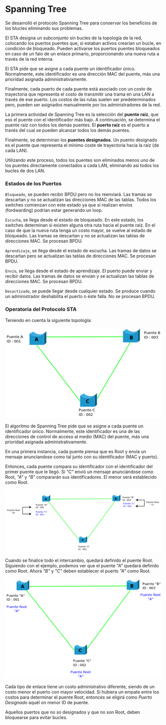 # Spanning Tree


Se desarrolló el protocolo Spanning Tree para conservar los beneficios de los blucles eliminando sus 
problemas.

El STA designa un subconjunto sin bucles de la topología de la red, colocando los puertos puentes que,
si estaban activos crearían un bucle, en condición de bloqueado. Pueden activarse los puertos puentes 
bloqueados en caso de un falo de un enlace primario, proporcionando una nueva ruta a través de la red 
interna.

El STA pide que se asigne a cada puente un identificador único. Normalmente, este identificador es una 
dirección MAC del puente, más una prioridad asignada administrativamente.

Finalmente, cada puerto de cada puente está asociado con un costo de trayectoria que representa el 
costo de transmitir una trama en una LAN a través de ese puerto. Los costos de las rutas suelen ser 
predeterminados pero, pueden ser asignados manualmente por los administradores de la red.

La primera actividad de Spanning Tree es la selección del **puente raíz**, que ess el puente con el 
identificador más bajo. A continuación, se determina el puente raíz con todos los demás puentes. El 
**puerto raíz** es el puerto a través del cual se pueden alcanzar todos los demás puentes.

Finalmente, se determinan los **puentes designados**. Un puento designado es el puente que representa 
el mínimo coste de trayectoria hacia la raíz (de cada LAN).

Utilizando este proceso, todos los puentes son eliminados menos uno de los puentes directamente conectados a cada LAN, eliminando así todos los bucles de dos LAN.

### Estados de los Puertos

``Bloqueado``, se pueden recibir BPDU pero no los reenviará. Las tramas se descartan y no se 
actualizan las direcciones MAC de las tablas. Todos los switches comienzan con este estado ya que si 
realizan envíos (fordwarding) podrían estar generando un loop.

``Escucha``, se llega desde el estado de bloqueado. En este estado, los switches determinan si existen 
alguna otra ruta hacia el puente raíz. En el caso de que la nueva ruta tenga un costo mayor, se vuelve 
al estado de bloqueado. Las tramas se descartan y no se actualizan las tablas de direcciones MAC. Se 
procesan BPDU.

``Aprendizaje``, se llega desde el estado de escucha. Las tramas de datos se descartan pero se 
actualizan las tablas de direcciones MAC. Se procesan BPDU.

``Envío``, se llega desde el estado de aprendizaje. El puerto puede enviar y recibir datos. Las tramas de datos se envían y se actualizan las tablas de direcciones MAC. Se procesan BPDU.

``Desactivado``, se puede llegar desde cualquier estado. Se produce cuando un administrador deshabilita el puerto o éste falla. No se procesan BPDU.


### Operatoria del Protocolo STA

Teniendo en cuenta la siguiente topología:


![topología_sta_01](img/sta_01.png)


El algoritmo de Spanning Tree pide que se asigne a cada puente un identificador único. Normalmente, 
este identificador es una de las direcciones de control de acceso al medio (MAC) del puente, más una 
prioridad asignada administrativamente.

En una primera instancia, cada puente piensa que es Root y envía un mensaje anunciandose como tal junto 
con su identificador (MAC y puerto).

Entonces, cada puente compara su identificador con el identificador del primer puente que le llegó. Si 
*"C"* envió un mensaje anunciándose  como Root, *"A"* y *"B"* compararán sus identificadores. El menor será establecido como Root.


![topología_sta_02](img/sta_02.png)


Cuando se finalice todo el intercambio, quedará definido el puente Root. Siguiendo con el ejemplo, 
podemos ver que el puente *"A"* quedará definido como Root. Ahora *"B"* y *"C"* deben establecer el 
puerto *"A"* como Root.


![topología_sta_03](img/sta_03.png)


Cada tipo de enlace tiene un costo administrativo diferente, siendo de un costo menor el puerto con 
mayor velocidad. Si hubiera un empate entre los costos para determinar el puente Root, entonces se 
eligirá como *Puerto Designado* aquél on menor ID de puente.

Aquellos puertos que no so designados y que no son Root, deben bloquearse para evitar bucles.